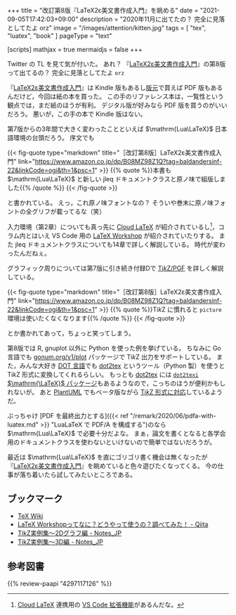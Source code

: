 +++
title = "改訂第8版『LaTeX2ε美文書作成入門』を眺める"
date =  "2021-09-05T17:42:03+09:00"
description = "2020年11月に出てたの？ 完全に見落としてたよ orz"
image = "/images/attention/kitten.jpg"
tags = [ "tex", "luatex", "book" ]
pageType = "text"

[scripts]
  mathjax = true
  mermaidjs = false
+++

Twitter の TL を見て気が付いた。
あれ？ 『[LaTeX2ε美文書作成入門]』の第8版って出てるの？ 完全に見落としてたよ `orz`

『[LaTeX2ε美文書作成入門]』は Kindle 版もあるし[版元]で買えば PDF 版もあるんだけど，今回は紙の本を買った。
この手のリファレンス本は，一覧性という観点では，まだ紙のほうが有利。
デジタル版が好みなら PDF 版を買うのがいいだろう。
悪いが，この手の本で Kindle 版はない。

第7版からの3年間で大きく変わったことといえば $\mathrm{Lua\LaTeX}$ 日本語環境の台頭だろう。
序文でも

{{< fig-quote type="markdown" title="［改訂第8版］LaTeX2ε美文書作成入門" link="https://www.amazon.co.jp/dp/B08MZ98Z1Q?tag=baldandersinf-22&linkCode=ogi&th=1&psc=1" >}}
{{% quote %}}本書も $\mathrm{Lua\LaTeX}$ と新しい jleq ドキュメントクラスと原ノ味で組版しました{{% /quote %}}
{{< /fig-quote >}}

と書かれている。
えっ，これ原ノ味フォントなの？ そういや巻末に原ノ味フォントの全グリフが載ってるな（笑）

入力環境（第2章）についても真っ先に [Cloud LaTeX] が紹介されているし[^clatex1]，コラム内とはいえ VS Code 用の [LaTeX Workshop](https://marketplace.visualstudio.com/items?itemName=James-Yu.latex-workshop "LaTeX Workshop - Visual Studio Marketplace") が紹介されていたりする。
また jleq ドキュメントクラスについても14章で詳しく解説している。
時代が変わったんだねぇ。

[^clatex1]: [Cloud LaTeX] 連携用の [VS Code 拡張機能](https://marketplace.visualstudio.com/items?itemName=cloudlatex.cloudlatex "Cloud LaTeX - Visual Studio Marketplace")があるんだな。

グラフィック周りについては第7版に引き続き付録Dで [$\mathrm{Ti}k\mathrm{Z}$/PGF][TikZ] を詳しく解説している。

{{< fig-quote type="markdown" title="［改訂第8版］LaTeX2ε美文書作成入門" link="https://www.amazon.co.jp/dp/B08MZ98Z1Q?tag=baldandersinf-22&linkCode=ogi&th=1&psc=1" >}}
{{% quote %}}$\mathrm{Ti}k\mathrm{Z}$ に慣れると `picture` 環境は使いたくなくなります{{% /quote %}}
{{< /fig-quote >}}

とか書かれてあって，ちょっと笑ってしまう。

第8版では R, gnuplot 以外に Python を使った例を挙げている。
ちなみに Go 言語でも [gonum.org/v1/plot](https://github.com/gonum/plot "gonum/plot: A repository for plotting and visualizing data") パッケージで $\mathrm{Ti}k\mathrm{Z}$ 出力をサポートしている。
また，みんな大好き [DOT 言語](https://graphviz.org/doc/info/lang.html "DOT Language | Graphviz")でも [dot2tex] というツール（Python 製）を使うと $\mathrm{Ti}k\mathrm{Z}$ 形式に変換してくれるらしい。
もっとも [dot2tex] には [`dot2texi` $\mathrm{\LaTeX}$ パッケージ](https://dot2tex.readthedocs.io/en/latest/tipsandtricks.html#the-dot2texi-latex-package)もあるようなので，こっちのほうが便利かもしれないが。
あと [PlantUML](https://plantuml.com/ "Open-source tool that uses simple textual descriptions to draw beautiful UML diagrams.") でもベータ版ながら [$\mathrm{Ti}k\mathrm{Z}$ 形式に対応](https://plantuml.com/ja/latex)しているようだ。

ぶっちゃけ [PDF を最終出力とする]({{< ref "/remark/2020/06/pdfa-with-luatex.md" >}} "LuaLaTeX で PDF/A を構成する")のなら $\mathrm{Lua\LaTeX}$ で必要十分だよな。
まぁ，論文を書くとなると各学会用のドキュメントクラスを使わないといけないので簡単ではないだろうが。

最近は $\mathrm{Lua\LaTeX}$ を直にゴリゴリ書く機会は無くなったが『[LaTeX2ε美文書作成入門]』を眺めていると色々遊びたくなってくる。
今の仕事が落ち着いたら試してみたいところである。

[LaTeX2ε美文書作成入門]: https://www.amazon.co.jp/dp/4297117126?tag=baldandersinf-22&linkCode=ogi&th=1&psc=1 "[改訂第8版]LaTeX2ε美文書作成入門 | 奥村晴彦, 黒木裕介 |本 | 通販 | Amazon"
[版元]: https://gihyo.jp/book/2020/978-4-297-11712-2 "［改訂第8版］LaTeX2ε美文書作成入門：書籍案内｜技術評論社"
[Cloud LaTeX]: https://cloudlatex.io/ "Cloud LaTeX | Build your own LaTeX environment, in seconds"
[TikZ]: https://github.com/pgf-tikz "pgf-tikz"
[dot2tex]: https://dot2tex.readthedocs.io/ "dot2tex - A Graphviz to LaTeX converter — dot2tex 2.11.3 documentation"

## ブックマーク

- [TeX Wiki](https://texwiki.texjp.org/)
- [LaTeX Workshopってなに？どうやって使うの？調べてみた！ - Qiita](https://qiita.com/moinslut/items/bc1d1b1e13cb38377406)
- [TikZ実例集〜2Dグラフ編 - Notes_JP](https://www.mynote-jp.com/entry/TikZ-examples-2D-graph)
- [TikZ実例集〜3D編 - Notes_JP](https://www.mynote-jp.com/entry/TikZ-examples)

## 参考図書

{{% review-paapi "4297117126" %}} <!-- LaTeX2ε美文書作成入門 -->
